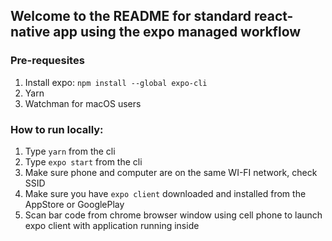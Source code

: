 ## Welcome to the README for standard react-native app using the expo managed workflow

### Pre-requesites

1.  Install expo: `npm install --global expo-cli`
2.  Yarn
3.  Watchman for macOS users

### How to run locally:

1.  Type `yarn` from the cli
2.  Type `expo start` from the cli
3.  Make sure phone and computer are on the same WI-FI network, check SSID
4.  Make sure you have `expo client` downloaded and installed from the AppStore or GooglePlay
5.  Scan bar code from chrome browser window using cell phone to launch expo client with application running inside
